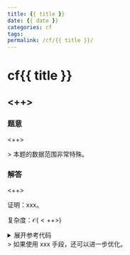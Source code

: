 ```yaml
---
title: {{ title }}
date: {{ date }}
categories: cf
tags:
permalink: /cf/{{ title }}/
---
```


<!-- more -->

# cf{{ title }}

## <++>
### 题意

<++>

<div class="danger">
> 本题的数据范围非常特殊。
</div>

### 解答

<++>

<div class="gray">
证明：xxx。
</div>

复杂度：$\mathcal O(<++>)$

<details> <summary> 展开参考代码 </summary>

<++>

</details>

<div class="info">
> 如果使用 xxx 手段，还可以进一步优化。
</div>